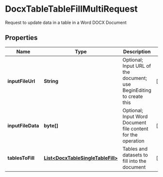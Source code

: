 

# DocxTableTableFillMultiRequest

Request to update data in a table in a Word DOCX Document

## Properties

| Name | Type | Description | Notes |
|------------ | ------------- | ------------- | -------------|
|**inputFileUrl** | **String** | Optional; Input URL of the document; use BeginEditing to create this |  [optional] |
|**inputFileData** | **byte[]** | Optional; Input Word Document file content for the operation |  [optional] |
|**tablesToFill** | [**List&lt;DocxTableSingleTableFill&gt;**](DocxTableSingleTableFill.md) | Tables and datasets to fill into the document |  [optional] |



